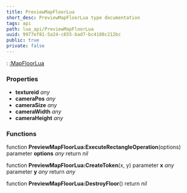 ```yaml
---
title: PreviewMapFloorLua
short_desc: PreviewMapFloorLua type documentation
tags: api
path: lua_api/PreviewMapFloorLua
uuid: 9977ef81-5a24-c655-bad7-bc4180c212bc
public: true
private: false
---
```


 : [:MapFloorLua](/lua_api/PreviewMapFloorLua)

### Properties

* **textureid** *any* 
* **cameraPos** *any* 
* **cameraSize** *any* 
* **cameraWidth** *any* 
* **cameraHeight** *any* 

### Functions

function **PreviewMapFloorLua:ExecuteRectangleOperation**(options)
  parameter **options** *any*
  return *nil*

function **PreviewMapFloorLua:CreateToken**(x, y)
  parameter **x** *any*
  parameter **y** *any*
  return *any*

function **PreviewMapFloorLua:DestroyFloor**()
  return *nil*
